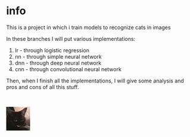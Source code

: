 # info

This is a project in which i train models to recognize cats in images

In these branches I will put various implementations:

1. lr - through logistic regression
2. nn - through simple neural network
3. dnn - through deep neural network 
4. cnn - through convolutional neural network

Then, when I finish all the implementations, I will give some analysis and pros and cons of all this stuff.

<br/>

![alt text](/img/kek64.png)